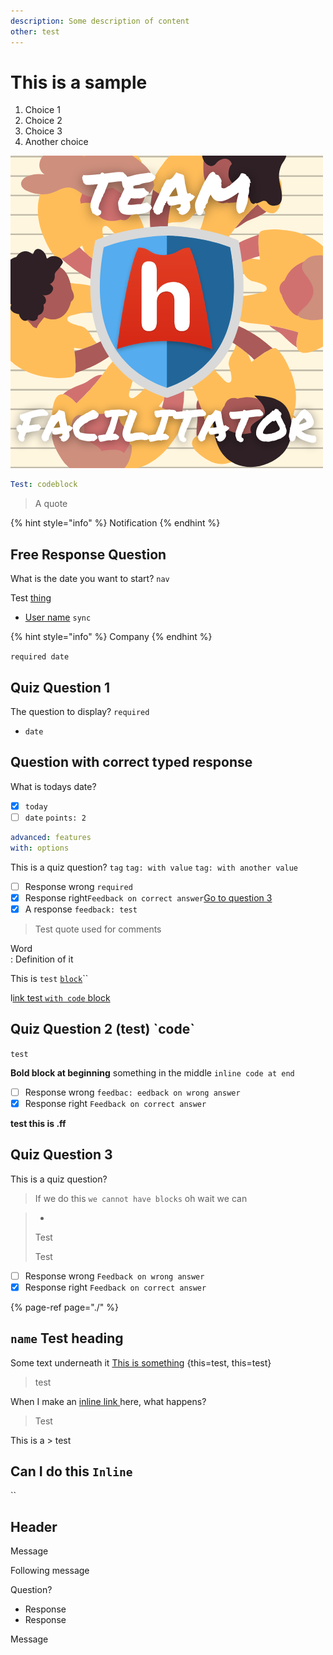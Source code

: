 ```yaml
---
description: Some description of content
other: test
---
```


# This is a sample

1. Choice 1
2. Choice 2
3. Choice 3
4. Another choice

![Something they can see](../.gitbook/assets/wraparound-team-facilitator-badge-1-.png)

```yaml
Test: codeblock
```

> A quote

{% hint style="info" %}
Notification
{% endhint %}

## Free Response Question

What is the date you want to start? `nav`

Test [thing](./#quiz-question-1)

* [User name](./#quiz-question-1) `sync`

{% hint style="info" %}
Company
{% endhint %}

`required date`

## Quiz Question 1

The question to display? `required`

* `date` 



## Question with correct typed response

What is todays date?

* [x] `today`
* [ ] `date` `points: 2`

```yaml
advanced: features
with: options
```

This is a quiz question? `tag` `tag: with value` `tag: with another value`

* [ ] Response wrong  `required` 
* [x] Response right`Feedback on correct answer`[Go to question 3](./#quiz-question-3) 
* [x] A response `feedback: test`

> Test quote used for comments

Word  
:  Definition of it





This is `test` [`block`](../#what-is-it-now)\`\`

l[ink test `with code` block](../#what-is-it-now)

## Quiz Question 2 \(test\) \`code\`

`test`



**Bold block at beginning** something in the middle  `inline code at end`

* [ ] Response wrong  `feedbac: eedback on wrong answer`
* [x] Response right `Feedback on correct answer` 

**test this is .ff** 

## Quiz Question 3

This is a quiz question?

> If we do this `we cannot have blocks` oh wait we can

> * 
> Test
>
> Test



* [ ] Response wrong  `Feedback on wrong answer`
* [x] Response right `Feedback on correct answer` 

{% page-ref page="./" %}

## `name` Test heading <a id="with-a-different-anchor"></a>

Some text underneath it [This is something](./#with-a-different-anchor) {this=test, this=test}

> test





When I make an [inline link ](./#with-a-different-anchor)here, what happens?

> Test

This is a &gt; test

## Can I do this `Inline`

\`\`

## Header

Message

Following message

Question?

* Response
* Response

Message

